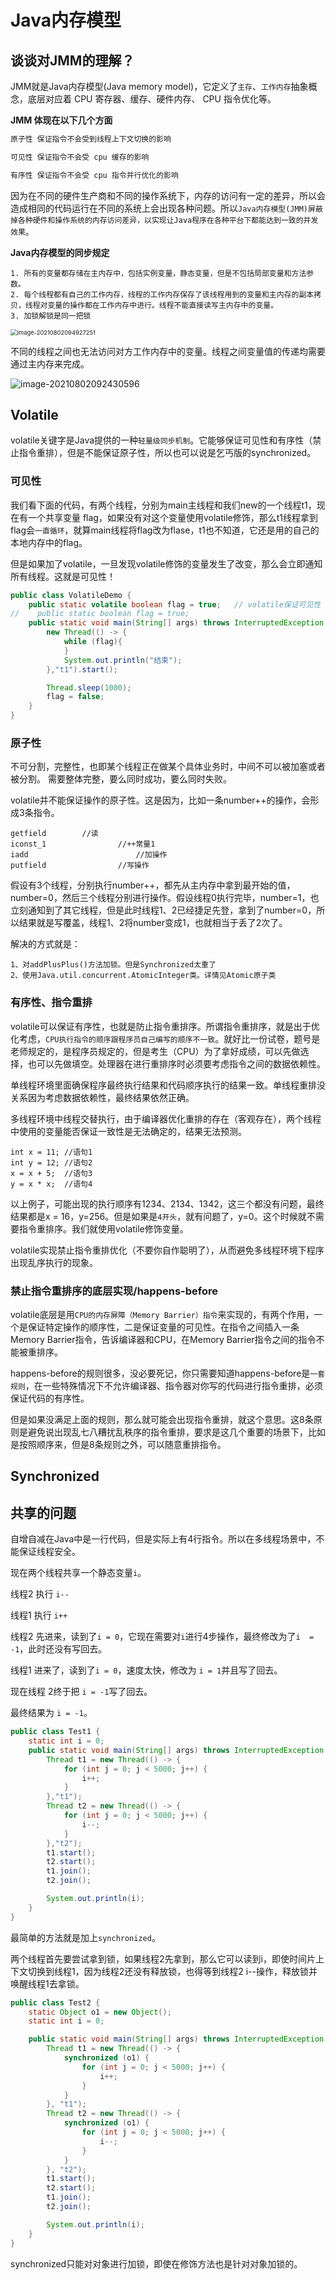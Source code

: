 # Java内存模型

## 谈谈对JMM的理解？

JMM就是Java内存模型(Java memory model)，它定义了`主存`、`工作内存`抽象概念，底层对应着 CPU 寄存器、缓存、硬件内存、 CPU 指令优化等。 

**JMM 体现在以下几个方面** 

```markdown
原子性 保证指令不会受到线程上下文切换的影响 

可见性 保证指令不会受 cpu 缓存的影响 

有序性 保证指令不会受 cpu 指令并行优化的影响
```



因为在不同的硬件生产商和不同的操作系统下，内存的访问有一定的差异，所以会造成相同的代码运行在不同的系统上会出现各种问题。所以`Java内存模型(JMM)屏蔽掉各种硬件和操作系统的内存访问差异，以实现让Java程序在各种平台下都能达到一致的并发效果`。

**Java内存模型的同步规定**

```
1. 所有的变量都存储在主内存中，包括实例变量，静态变量，但是不包括局部变量和方法参数。
2. 每个线程都有自己的工作内存，线程的工作内存保存了该线程用到的变量和主内存的副本拷贝，线程对变量的操作都在工作内存中进行。线程不能直接读写主内存中的变量。
3. 加锁解锁是同一把锁
```

<img src="imgaes/image-20210802094927251.png" alt="image-20210802094927251" style="zoom:67%;" />

不同的线程之间也无法访问对方工作内存中的变量。线程之间变量值的传递均需要通过主内存来完成。

![image-20210802092430596](imgaes/image-20210802092430596.png)

## Volatile	

volatile关键字是Java提供的一种`轻量级同步机制`。它能够保证可见性和有序性（禁止指令重排），但是不能保证原子性，所以也可以说是乞丐版的synchronized。

### 可见性

我们看下面的代码，有两个线程，分别为main主线程和我们new的一个线程t1，现在有一个共享变量 flag，如果没有对这个变量使用volatile修饰，那么t1线程拿到flag会`一直循环`，就算main线程将flag改为flase，t1也不知道，它还是用的自己的本地内存中的flag。

但是如果加了volatile，一旦发现volatile修饰的变量发生了改变，那么会立即通知所有线程。这就是可见性！

```java
public class VolatileDemo {
    public static volatile boolean flag = true;   // volatile保证可见性
//    public static boolean flag = true;
    public static void main(String[] args) throws InterruptedException {
        new Thread(() -> {
            while (flag){
            }
            System.out.println("结束");
        },"t1").start();

        Thread.sleep(1000);
        flag = false;
    }
}
```



### 原子性

不可分割，完整性，也即某个线程正在做某个具体业务时，中间不可以被加塞或者被分割。 需要整体完整，要么同时成功，要么同时失败。

volatile并不能保证操作的原子性。这是因为，比如一条number++的操作，会形成3条指令。

```
getfield        //读
iconst_1				//++常量1
iadd						//加操作
putfield				//写操作
```

假设有3个线程，分别执行number++，都先从主内存中拿到最开始的值，number=0，然后三个线程分别进行操作。假设线程0执行完毕，number=1，也立刻通知到了其它线程，但是此时线程1、2已经捷足先登，拿到了number=0，所以结果就是写覆盖，线程1、2将number变成1，也就相当于丢了2次了。

解决的方式就是：

```
1、对addPlusPlus()方法加锁。但是Synchronized太重了
2、使用Java.util.concurrent.AtomicInteger类。详情见Atomic原子类
```



### 有序性、指令重排

volatile可以保证有序性，也就是防止指令重排序。所谓指令重排序，就是出于优化考虑，`CPU执行指令的顺序跟程序员自己编写的顺序不一致`。就好比一份试卷，题号是老师规定的，是程序员规定的，但是考生（CPU）为了拿好成绩，可以先做选择，也可以先做填空。处理器在进行重排序时必须要考虑指令之间的数据依赖性。

单线程环境里面确保程序最终执行结果和代码顺序执行的结果一致。单线程重排没关系因为考虑数据依赖性，最终结果依然正确。

多线程环境中线程交替执行，由于编译器优化重排的存在（客观存在），两个线程中使用的变量能否保证一致性是无法确定的，结果无法预测。

```
int x = 11; //语句1
int y = 12; //语句2
x = x + 5;  //语句3
y = x * x;  //语句4
```

以上例子，可能出现的执行顺序有1234、2134、1342，这三个都没有问题，最终结果都是x = 16，y=256。但是如果是`4开头`，就有问题了，y=0。这个时候就不需要指令重排序。我们就使用volatile修饰变量。

volatile实现禁止指令重排优化（不要你自作聪明了），从而避免多线程环境下程序出现乱序执行的现象。

### 禁止指令重排序的底层实现/happens-before

volatile底层是用`CPU的内存屏障（Memory Barrier）指令`来实现的，有两个作用，一个是保证特定操作的顺序性，二是保证变量的可见性。在指令之间插入一条Memory Barrier指令，告诉编译器和CPU，在Memory Barrier指令之间的指令不能被重排序。



happens-before的规则很多，没必要死记，你只需要知道happens-before是`一套规则`，在一些特殊情况下不允许编译器、指令器对你写的代码进行指令重排，必须保证代码的有序性。

但是如果没满足上面的规则，那么就可能会出现指令重排，就这个意思。这8条原则是避免说出现乱七八糟扰乱秩序的指令重排，要求是这几个重要的场景下，比如是按照顺序来，但是8条规则之外，可以随意重排指令。





## Synchronized

## 共享的问题

自增自减在Java中是一行代码，但是实际上有4行指令。所以在多线程场景中，不能保证线程安全。

现在两个线程共享一个静态变量`i`。

线程2 执行 `i--`

线程1 执行 `i++`

线程2 先进来，读到了`i = 0`，它现在需要对`i`进行4步操作，最终修改为了`i  = -1`，此时还没有写回去。

线程1 进来了，读到了`i = 0`，速度太快，修改为 `i = 1`并且写了回去。

现在线程 2终于把 `i = -1`写了回去。

最终结果为 `i = -1`。

```java
public class Test1 {
    static int i = 0;
    public static void main(String[] args) throws InterruptedException {
        Thread t1 = new Thread(() -> {
            for (int j = 0; j < 5000; j++) {
                i++;
            }
        },"t1");
        Thread t2 = new Thread(() -> {
            for (int j = 0; j < 5000; j++) {
                i--;
            }
        },"t2");
        t1.start();
        t2.start();
        t1.join();
        t2.join();

        System.out.println(i);
    }
}
```



最简单的方法就是加上`synchronized`。

两个线程首先要尝试拿到锁，如果线程2先拿到，那么它可以读到i，即使时间片上下文切换到线程1，因为线程2还没有释放锁，也得等到线程2 i--操作，释放锁并唤醒线程1去拿锁。

```java
public class Test2 {
    static Object o1 = new Object();
    static int i = 0;

    public static void main(String[] args) throws InterruptedException {
        Thread t1 = new Thread(() -> {
            synchronized (o1) {
                for (int j = 0; j < 5000; j++) {
                    i++;
                }
            }
        }, "t1");
        Thread t2 = new Thread(() -> {
            synchronized (o1) {
                for (int j = 0; j < 5000; j++) {
                    i--;
                }
            }
        }, "t2");
        t1.start();
        t2.start();
        t1.join();
        t2.join();

        System.out.println(i);
    }
}
```



synchronized只能对对象进行加锁，即使在修饰方法也是针对对象加锁的。











